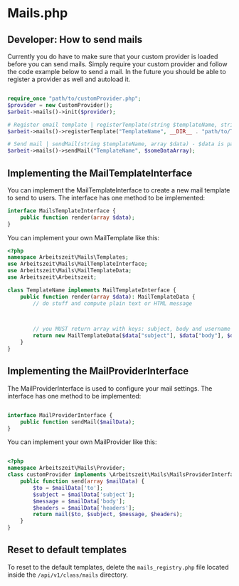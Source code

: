 # Mails.php

## Developer: How to send mails

Currently you do have to make sure that your custom provider is loaded before you can send mails. Simply require your custom provider and follow the code example below to send a mail. In the future you should be able to register a provider as well and autoload it.

```php

require_once "path/to/customProvider.php";
$provider = new CustomProvider();
$arbeit->mails()->init($provider);

# Register email template | registerTemplate(string $templateName, string $classFilePath, string $className)
$arbeit->mails()->registerTemplate("TemplateName", __DIR__ . "path/to/TemplateName.php", "TemplateName");

# Send mail | sendMail(string $templateName, array $data) - $data is passed to the render function of the MailTemplate
$arbeit->mails()->sendMail("TemplateName", $someDataArray);

```

## Implementing the MailTemplateInterface

You can implement the MailTemplateInterface to create a new mail template to send to users. The interface has one method to be implemented:

```php
interface MailsTemplateInterface {
    public function render(array $data);
}

```

You can implement your own MailTemplate like this:

```php
<?php
namespace Arbeitszeit\Mails\Templates;
use Arbeitszeit\Mails\MailTemplateInterface;
use Arbeitszeit\Mails\MailTemplateData;
use Arbeitszeit\Arbeitszeit;

class TemplateName implements MailTemplateInterface {
    public function render(array $data): MailTemplateData { 
        // do stuff and compute plain text or HTML message

        

        // you MUST return array with keys: subject, body and username
        return new MailTemplateData($data["subject"], $data["body"], $data["username"]);
    }
}


```

## Implementing the MailProviderInterface

The MailProviderInterface is used to configure your mail settings. The interface has one method to be implemented:

```php

interface MailProviderInterface {
    public function sendMail($mailData);
}

```

You can implement your own MailProvider like this:

```php

<?php
namespace Arbeitszeit\Mails\Provider;
class customProvider implements \Arbeitszeit\Mails\MailsProviderInterface {
    public function send(array $mailData) {
        $to = $mailData['to'];
        $subject = $mailData['subject'];
        $message = $mailData['body'];
        $headers = $mailData['headers'];
        return mail($to, $subject, $message, $headers);
    }
}


```

## Reset to default templates

To reset to the default templates, delete the `mails_registry.php` file located inside the `/api/v1/class/mails` directory.
